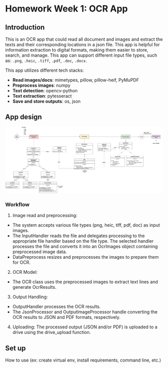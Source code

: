 # Homework Week 1: OCR App

## Introduction

This is an OCR app that could read all document and images and extract the texts and their corresponding locations in a json file. This app is helpful for information extraction to digital formats, making them easier to store, search, and manage. This app can support different input file types, such as: ``.png``, ``.heic``, ``.tiff``, ``.pdf``, ``.doc``, ``.docx``.

This app utilizes different tech stacks:
- **Read images/docs**: mimetypes, pillow, pillow-heif, PyMuPDF
- **Preprocess images**: numpy
- **Text detection**: opencv-python
- **Text extraction**: pytesseract
- **Save and store outputs**: os, json

## App design


![alt text](docs/code_design.jpg)

### Workflow
1. Image read and preprocessing:
- The system accepts various file types (png, heic, tiff, pdf, doc) as input images.
- The InputHandler reads the file and delegates processing to the appropriate file handler based on the file type. The selected handler processes the file and converts it into an OcrImages object containing preprocessed image data.
- DataPreprocess resizes and preprocesses the images to prepare them for OCR.

2. OCR Model:
- The OCR class uses the preprocessed images to extract text lines and generate OcrResults.

3. Output Handling:
- OutputHandler processes the OCR results.
- The JsonProcessor and OutputImageProcessor handle converting the OCR results to JSON and PDF formats, respectively.

4. Uploading:
The processed output (JSON and/or PDF) is uploaded to a drive using the drive_upload function.

## Set up
How to use (ex: create virtual env, install requirements, command line, etc.)

